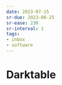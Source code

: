 ```yaml
---
date: 2023-07-15
sr-due: 2023-08-25
sr-ease: 230
sr-interval: 1
tags:
- inbox
- software
---
```


# Darktable